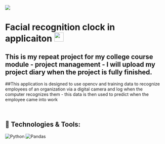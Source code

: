 <img src="https://komconsultants.com/wp-content/uploads/2015/04/ATU-Logo-wide.jpg" />
<br>

# Facial recognition clock in applicaiton <img src="https://raw.githubusercontent.com/MartinHeinz/MartinHeinz/master/wave.gif" width="30px" height="30px" />

## This is my repeat project for my college course module - project management - I will upload my project diary when the project is fully finished.

##This application is designed to use opencv and training data to recognize employees of an organization via a digital camera and log when the computer recognizes them - this data is then used to predict when the employee came into work

<br>

## 🔧 Technologies & Tools:

![Python](https://img.shields.io/badge/Python-3776AB?style=for-the-badge&logo=python&logoColor=white)
![Pandas](https://img.shields.io/badge/pandas-%23150458.svg?style=for-the-badge&logo=pandas&logoColor=white)
